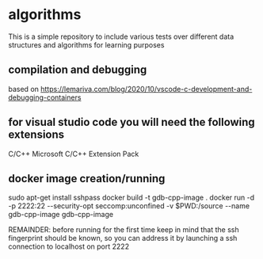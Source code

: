 # algorithms
This is a simple repository to include various tests over different data structures and algorithms for learning purposes 


## compilation and debugging
based on https://lemariva.com/blog/2020/10/vscode-c-development-and-debugging-containers

## for visual studio code you will need the following extensions

C/C++ Microsoft
C/C++ Extension Pack

## docker image creation/running
sudo apt-get install sshpass
docker build -t gdb-cpp-image .
docker run -d -p 2222:22 --security-opt seccomp:unconfined -v $PWD:/source --name gdb-cpp-image gdb-cpp-image


REMAINDER: before running for the first time keep in mind that the ssh fingerprint should be known, so you can address it by launching a ssh connection to localhost on port 2222